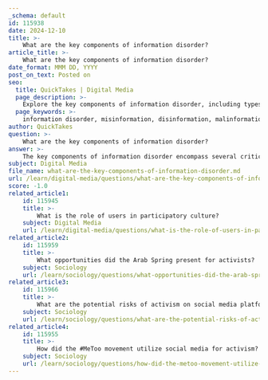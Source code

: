 ```yaml
---
_schema: default
id: 115938
date: 2024-12-10
title: >-
    What are the key components of information disorder?
article_title: >-
    What are the key components of information disorder?
date_format: MMM DD, YYYY
post_on_text: Posted on
seo:
  title: QuickTakes | Digital Media
  page_description: >-
    Explore the key components of information disorder, including types such as misinformation, disinformation, and malinformation, and understand their implications for journalism and public trust.
  page_keywords: >-
    information disorder, misinformation, disinformation, malinformation, Claire Wardle, false information, veracity of information, intent behind information, agent, message, interpreter, types of information disorder, impact of information disorder, journalism, public trust, social movements
author: QuickTakes
question: >-
    What are the key components of information disorder?
answer: >-
    The key components of information disorder encompass several critical elements that help in identifying and managing the spread of false information. Initially conceptualized by Claire Wardle in 2017, the framework is based on two primary bases: the veracity of the information (true or false) and the intent behind its production, sharing, and dissemination.\n\n1. **Types of Information Disorder**: Information disorder can be categorized into three main types:\n   - **Misinformation**: This refers to false information shared without the intent to deceive. The individual sharing it is unaware that the information is incorrect.\n   - **Disinformation**: This is intentionally false content designed to cause harm. The creator of disinformation knows that the information is false and shares it with the intent to mislead.\n   - **Malinformation**: This involves the deliberate sharing of genuine information with the intent to cause harm. It often includes the manipulation of context, such as changing the date or time of genuine content to mislead.\n\n2. **Components of Information Disorder**: The process of information disorder can be broken down into three components:\n   - **Agent**: The individual or entity that creates or disseminates the information.\n   - **Message**: The content itself, which can be true, false, or misleading.\n   - **Interpreter**: The audience or recipient of the information, who interprets and reacts to the message.\n\n3. **Phases of Information Disorder**: Understanding the phases of information disorder is crucial for analyzing how misinformation spreads. This includes examining the characteristics of the content and the intent behind its sharing.\n\n4. **Impact of Information Disorder**: The phenomenon of information disorder has significant implications for journalism, public trust, and social movements. It complicates the landscape for journalists and activists, as they must navigate a world where false information can spread rapidly and influence public opinion.\n\nIn summary, the key components of information disorder involve understanding the types of misinformation, the roles of agents, messages, and interpreters, and the broader implications for society and media. This framework is essential for addressing the challenges posed by the proliferation of false information in the digital age.
subject: Digital Media
file_name: what-are-the-key-components-of-information-disorder.md
url: /learn/digital-media/questions/what-are-the-key-components-of-information-disorder
score: -1.0
related_article1:
    id: 115945
    title: >-
        What is the role of users in participatory culture?
    subject: Digital Media
    url: /learn/digital-media/questions/what-is-the-role-of-users-in-participatory-culture
related_article2:
    id: 115959
    title: >-
        What opportunities did the Arab Spring present for activists?
    subject: Sociology
    url: /learn/sociology/questions/what-opportunities-did-the-arab-spring-present-for-activists
related_article3:
    id: 115966
    title: >-
        What are the potential risks of activism on social media platforms?
    subject: Sociology
    url: /learn/sociology/questions/what-are-the-potential-risks-of-activism-on-social-media-platforms
related_article4:
    id: 115955
    title: >-
        How did the #MeToo movement utilize social media for activism?
    subject: Sociology
    url: /learn/sociology/questions/how-did-the-metoo-movement-utilize-social-media-for-activism
---
```


&nbsp;
